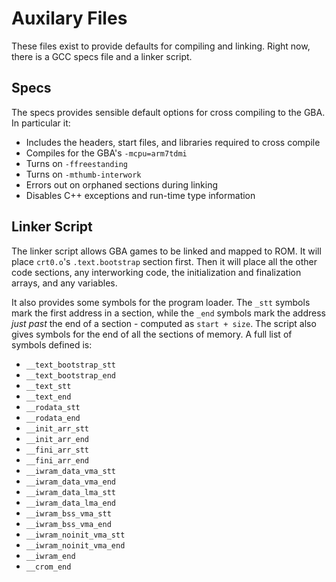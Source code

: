# Auxilary Files

These files exist to provide defaults for compiling and linking. Right now,
there is a GCC specs file and a linker script.


## Specs

The specs provides sensible default options for cross compiling to the GBA. In
particular it:
* Includes the headers, start files, and libraries required to cross compile
* Compiles for the GBA's `-mcpu=arm7tdmi`
* Turns on `-ffreestanding`
* Turns on `-mthumb-interwork`
* Errors out on orphaned sections during linking
* Disables C++ exceptions and run-time type information


## Linker Script

The linker script allows GBA games to be linked and mapped to ROM. It will place
`crt0.o`'s `.text.bootstrap` section first. Then it will place all the other
code sections, any interworking code, the initialization and finalization
arrays, and any variables.

It also provides some symbols for the program loader. The `_stt` symbols mark
the first address in a section, while the `_end` symbols mark the address *just
past* the end of a section - computed as `start + size`. The script also gives
symbols for the end of all the sections of memory. A full list of symbols
defined is:
* `__text_bootstrap_stt`
* `__text_bootstrap_end`
* `__text_stt`
* `__text_end`
* `__rodata_stt`
* `__rodata_end`
* `__init_arr_stt`
* `__init_arr_end`
* `__fini_arr_stt`
* `__fini_arr_end`
* `__iwram_data_vma_stt`
* `__iwram_data_vma_end`
* `__iwram_data_lma_stt`
* `__iwram_data_lma_end`
* `__iwram_bss_vma_stt`
* `__iwram_bss_vma_end`
* `__iwram_noinit_vma_stt`
* `__iwram_noinit_vma_end`
* `__iwram_end`
* `__crom_end`
